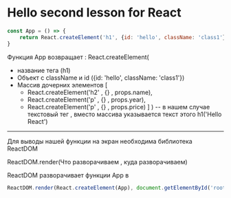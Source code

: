 # Hello second lesson for React

```javascript
const App = () => {
	return React.createElement('h1', {id: 'hello', className: 'class1'}, 'Hello React')
}
```

Функция App возвращает :
React.createElement(

- название тега (h1)
- Объект с className и id ({id: 'hello', className: 'class1'})
- Массив дочерних элементов [
  - React.createElement('h2' , {} , props.name),
  - React.createElement('p' , {} , props.year),
  - React.createElement('p' , {} , props.price)
    ]
    ) --
    в нашем случае текстовый тег , вместо массива указывается текст этого h1('Hello React')

---

Для выводы нашей функции на экран необходима библиотека ReactDOM

ReactDOM.render(Что разворачиваем , куда разворачиваем)

ReactDOM разворачивает функции App в <div id="root"></div>

```javascript
ReactDOM.render(React.createElement(App), document.getElementById('root'))
```
